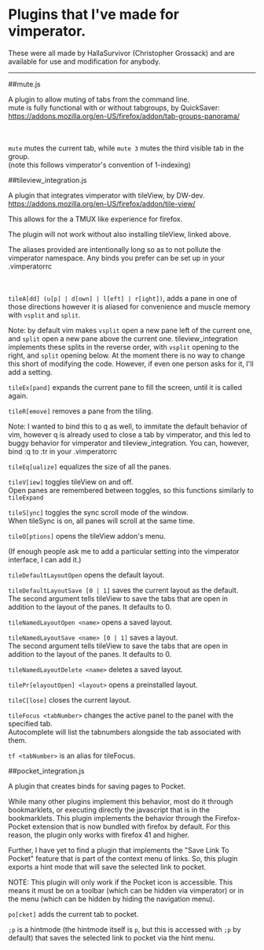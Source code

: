 # Plugins that I've made for vimperator.

These were all made by HallaSurvivor (Christopher Grossack) and are available for use and modification for anybody.

---

##mute.js

A plugin to allow muting of tabs from the command line. <br>
mute is fully functional with or without tabgroups, by QuickSaver: <br>
https://addons.mozilla.org/en-US/firefox/addon/tab-groups-panorama/
<br><br><br>

`mute` mutes the current tab, while `mute 3` mutes the third visible tab in the group. <br>
(note this follows vimperator's convention of 1-indexing)

##tileview\_integration.js

A plugin that integrates vimperator with tileView, by DW-dev. <br>
https://addons.mozilla.org/en-US/firefox/addon/tile-view/

This allows for the a TMUX like experience for firefox. <br>

The plugin will not work without also installing tileView, linked above.

The aliases provided are intentionally long so as to not pollute the<br>
vimperator namespace. Any binds you prefer can be set up in your .vimperatorrc
<br><br><br>

`tileA[dd] (u[p] | d[own] | l[eft] | r[ight])`, adds a pane in one of those directions however it is aliased for convenience and muscle memory with `vsplit` and `split`.<br>

Note: by default vim makes `vsplit` open a new pane left of the current one, and `split` open a new pane above the current one. tileview\_integration implements these splits in the reverse order, with `vsplit` opening to the right, and `split` opening below. At the moment there is no way to change this short of modifying the code. However, if even one person asks for it, I'll add a setting. <br>

`tileEx[pand]` expands the current pane to fill the screen, until it is called again. <br>

`tileR[emove]` removes a pane from the tiling. <br>

Note: I wanted to bind this to q as well, to immitate the default behavior of vim, however q is already used to close a tab by vimperator, and this led to buggy behavior for vimperator and tileview\_integration. You can, however, bind :q to :tr in your .vimperatorrc

`tileEq[ualize]` equalizes the size of all the panes.

`tileV[iew]` toggles tileView on and off. <br>
Open panes are remembered between toggles, so this functions similarly to `tileExpand`

`tileS[ync]` toggles the sync scroll mode of the window. <br>
When tileSync is on, all panes will scroll at the same time.

`tileO[ptions]` opens the tileView addon's menu.

(If enough people ask me to add a particular setting into the vimperator interface, I can add it.)

`tileDefaultLayoutOpen` opens the default layout.

`tileDefaultLayoutSave [0 | 1]` saves the current layout as the default. <br>
The second argument tells tileView to save the tabs that are open in addition to the layout of the panes. It defaults to 0.

`tileNamedLayoutOpen <name>` opens a saved layout.

`tileNamedLayoutSave <name> [0 | 1]` saves a layout.<br>
The second argument tells tileView to save the tabs that are open in addition to the layout of the panes. It defaults to 0.

`tileNamedLayoutDelete <name>` deletes a saved layout.

`tilePr[elayoutOpen] <layout>` opens a preinstalled layout.

`tileC[lose]` closes the current layout.

`tileFocus <tabNumber>` changes the active panel to the panel with the specified tab.<br>
Autocomplete will list the tabnumbers alongside the tab associated with them.

`tf <tabNumber>` is an alias for tileFocus.

##pocket\_integration.js

A plugin that creates binds for saving pages to Pocket.<br>

While many other plugins implement this behavior, most do it through bookmarklets, or executing directly the javascript that is in the bookmarklets. This plugin implements the behavior through the Firefox-Pocket extension that is now bundled with firefox by default. For this reason, the plugin only works with firefox 41 and higher.

Further, I have yet to find a plugin that implements the "Save Link To Pocket" feature that is part of the context menu of links. So, this plugin exports a hint mode that will save the selected link to pocket.

NOTE: This plugin will only work if the Pocket icon is accessible. This means it must be on a toolbar (which can be hidden via vimperator) or in the menu (which can be hidden by hiding the navigation menu).



`po[cket]` adds the current tab to pocket.

`;p` is a hintmode (the hintmode itself is `p`, but this is accessed with `;p` by default) that saves the selected link to pocket via the hint menu.
